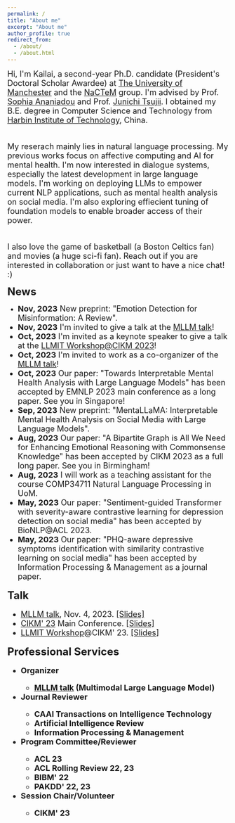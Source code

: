 ```yaml
---
permalink: /
title: "About me"
excerpt: "About me"
author_profile: true
redirect_from: 
  - /about/
  - /about.html
---
```


<font size=4>Hi, I'm Kailai, a second-year Ph.D. candidate (President's Doctoral Scholar Awardee) at <a href="https://www.manchester.ac.uk/">The University of Manchester</a> and the <a href="http://nactem.ac.uk/">NaCTeM</a> group. I'm advised by Prof. <a href="https://www.research.manchester.ac.uk/portal/sophia.ananiadou.html">Sophia Ananiadou</a> and Prof. <a href="http://www.nactem.ac.uk/profile.php?member=jtsujii">Junichi Tsujii</a>. I obtained my B.E. degree in Computer Science and Technology from <a href="http://en.hit.edu.cn/">Harbin Institute of Technology</a>, China.<br/><br/>

My reserach mainly lies in natural language processing. My previous works focus on affective computing and AI for mental health. I'm now interested in dialogue systems, especially the latest development in large language models. I'm working on deploying LLMs to empower current NLP applications, such as mental health analysis on social media. I'm also exploring effiecient tuning of foundation models to enable broader access of their power.<br/><br/>

I also love the game of basketball (a Boston Celtics fan) and movies (a huge sci-fi fan). Reach out if you are interested in collaboration or just want to have a nice chat! :)</font><br/>

<b><font size=5>News</font></b>
* <font size=4><b>Nov, 2023</b> New preprint: "Emotion Detection for Misinformation: A Review".
* <font size=4><b>Nov, 2023</b> I'm invited to give a talk at the <a href="https://www.mllm-ai.com/home">MLLM talk</a>!
* <font size=4><b>Oct, 2023</b> I'm invited as a keynote speaker to give a talk at the <a href="https://gdebasis.github.io/llmit/">LLMIT Workshop@CIKM 2023</a>!
* <font size=4><b>Oct, 2023</b> I'm invited to work as a co-organizer of the <a href="https://www.mllm-ai.com/home">MLLM talk</a>! 
* <font size=4><b>Oct, 2023</b> Our paper: "Towards Interpretable Mental Health Analysis with Large Language Models" has been accepted by EMNLP 2023 main conference as a long paper. See you in Singapore!
* <font size=4><b>Sep, 2023</b> New preprint: "MentaLLaMA: Interpretable Mental Health Analysis on Social Media with Large Language Models".
* <font size=4><b>Aug, 2023</b> Our paper: "A Bipartite Graph is All We Need for Enhancing Emotional Reasoning with Commonsense Knowledge" has been accepted by CIKM 2023 as a full long paper. See you in Birmingham!
* <font size=4><b>Aug, 2023</b> I will work as a teaching assistant for the course COMP34711 Natural Language Processing in UoM.
* <font size=4><b>May, 2023</b> Our paper: "Sentiment-guided Transformer with severity-aware contrastive learning for depression detection on social media" has been accepted by BioNLP@ACL 2023.
* <font size=4><b>May, 2023</b> Our paper: "PHQ-aware depressive symptoms identification with similarity contrastive learning on social media" has been accepted by Information Processing & Management as a journal paper.

<b><font size=5>Talk</font></b>
  * <a href="https://www.mllm-ai.com/home">MLLM talk</a>, Nov. 4, 2023. <a href="">\[Slides\]</a>
  * <a href="https://uobevents.eventsair.com/cikm2023/">CIKM' 23</a> Main Conference. <a href="https://drive.google.com/file/d/1JscC1UJh1Ze5P3yqWSg7VJQZirjEH39Q/view?usp=sharing">\[Slides\]</a>
  * <a href="https://gdebasis.github.io/llmit/">LLMIT Workshop</a>@CIKM' 23. <a href="https://drive.google.com/file/d/1JBbF6az1N7LaJcNEGSWOwaucvi9ydrzH/view?usp=sharing">\[Slides\]</a>

<b><font size=5>Professional Services</font>
* <b><font size=4>Organizer</font>
  * <a href="https://www.mllm-ai.com/home">MLLM talk</a> (Multimodal Large Language Model)
* <b><font size=4>Journal Reviewer</font>
  * CAAI Transactions on Intelligence Technology
  * Artificial Intelligence Review
  * Information Processing & Management
* <b><font size=4>Program Committee/Reviewer</font>
  * ACL 23
  * ACL Rolling Review 22, 23
  * BIBM' 22
  * PAKDD' 22, 23
* <b><font size=4>Session Chair/Volunteer</font>
  * CIKM' 23
